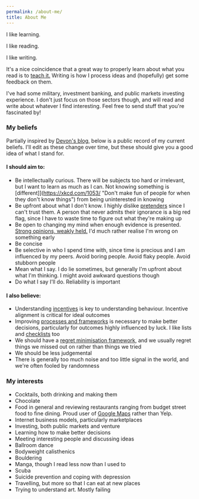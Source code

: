 ```yaml
---
permalink: /about-me/
title: About Me
---
```


[//]: # (Detailed description)
I like learning.

I like reading.

I like writing.

It's a nice coincidence that a great way to properly learn about what you read is to [teach it.](https://fs.blog/2012/04/learn-anything-faster-with-the-feynman-technique/ "Feynman technique") Writing is how I process ideas and (hopefully) get some feedback on them.

I've had some military, investment banking, and public markets investing experience. I don't just focus on those sectors though, and will read and write about whatever I find interesting. Feel free to send stuff that you're fascinated by!

### My beliefs
Partially inspired by [Devon's blog,](https://devonzuegel.com/page/about-me "Devon's blog") below is a public record of my current beliefs. I'll edit as these change over time, but these should give you a good idea of what I stand for.
#### I should aim to:
  * Be intellectually curious.  There will be subjects too hard or irrelevant, but I want to learn as much as I can. Not knowing something is [different]](https://xkcd.com/1053/ "Don't make fun of people for when they don't know things") from being uninterested in knowing 
  * Be upfront about what I don't know. I highly dislike [pretenders](https://fs.blog/2015/01/richard-feynman-knowing-something/ "Feynman on knowing") since I can't trust them. A person that never admits their ignorance is a big red flag, since I have to waste time to figure out what they're making up
  * Be open to changing my mind when enough evidence is presented. [Strong opinions, weakly held.](https://www.saffo.com/02008/07/26/strong-opinions-weakly-held/ "Saffo on opinions") I'd much rather realise I'm wrong on something early
  * Be concise   
  * Be selective in who I spend time with, since time is precious and I am influenced by my peers. Avoid boring people. Avoid flaky people. Avoid stubborn people
  * Mean what I say. I do lie sometimes, but generally I'm upfront about what I'm thinking. I might avoid awkward questions though
  * Do what I say I'll do. Reliability is important
#### I also believe:  
  * Understanding [incentives](https://fs.blog/2016/03/distorting-power-of-incentives/ "Munger on incentives") is key to understanding behaviour. Incentive alignment is critical for ideal outcomes
  * Improving [processes and frameworks](https://25iq.com/2016/10/01/a-dozen-things-you-can-learn-by-reading-the-success-equation-by-michael-mauboussin/ "Mauboussin on process") is necessary to make better decisions, particularly for outcomes highly influenced by luck. I like lists and [checklists](http://atulgawande.com/book/the-checklist-manifesto/ "Atul Gawande checklist manifesto") too
  * We should have a [regret minimisation framework,](https://awealthofcommonsense.com/2016/10/the-jeff-bezos-regret-minimization-framework/ "Bezos on regret minimisation") and we usually regret things we missed out on rather than things we tried
  * We should be less judgemental
  * There is generally too much noise and too little signal in the world, and we're often fooled by randomness
    
### My interests
  * Cocktails, both drinking and making them
  * Chocolate
  * Food in general and reviewing restaurants ranging from budget street food to fine dining. Proud user of [Google Maps](https://www.google.com/maps/contrib/103299504307574664914/reviews/@40.7441353,-73.98413,14z/data=!3m1!4b1!4m3!8m2!3m1!1e1 "Maps profile") rather than Yelp. 
  * Internet business models, particularly marketplaces
  * Investing, both public markets and venture
  * Learning how to make better decisions
  * Meeting interesting people and discussing ideas
  * Ballroom dance
  * Bodyweight calisthenics
  * Bouldering
  * Manga, though I read less now than I used to
  * Scuba
  * Suicide prevention and coping with depression
  * Travelling, but more so that I can eat at new places
  * Trying to understand art. Mostly failing
